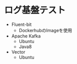 # ログ基盤テスト

- Fluent-bit
    - DockerhubのImageを使用
- Apache Kafka
    - Ubuntu
    - Java8
- Vector
    - Ubuntu

